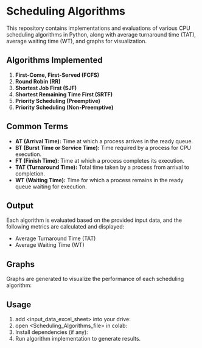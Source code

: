 # Scheduling Algorithms

This repository contains implementations and evaluations of various CPU scheduling algorithms in Python, along with average turnaround time (TAT), average waiting time (WT), and graphs for visualization.

## Algorithms Implemented

1. **First-Come, First-Served (FCFS)**
2. **Round Robin (RR)**
3. **Shortest Job First (SJF)**
4. **Shortest Remaining Time First (SRTF)**
5. **Priority Scheduling (Preemptive)**
6. **Priority Scheduling (Non-Preemptive)**

## Common Terms

- **AT (Arrival Time):** Time at which a process arrives in the ready queue.
- **BT (Burst Time or Service Time):** Time required by a process for CPU execution.
- **FT (Finish Time):** Time at which a process completes its execution.
- **TAT (Turnaround Time):** Total time taken by a process from arrival to completion.
- **WT (Waiting Time):** Time for which a process remains in the ready queue waiting for execution.

## Output

Each algorithm is evaluated based on the provided input data, and the following metrics are calculated and displayed:

- Average Turnaround Time (TAT)
- Average Waiting Time (WT)

## Graphs

Graphs are generated to visualize the performance of each scheduling algorithm:

## Usage

1. add <input_data_excel_sheet> into your drive:
2. open <Scheduling_Algorithms_file> in colab: 
3. Install dependencies (if any):
4. Run algorithm implementation to generate results.
